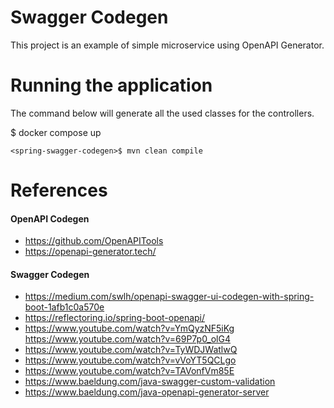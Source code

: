 # Swagger Codegen

This project is an example of simple microservice using OpenAPI Generator.

# Running the application

The command below will generate all the used classes for the controllers.



<microserviceV3>$ docker compose up

```shell
<spring-swagger-codegen>$ mvn clean compile
```

# References

#### OpenAPI Codegen

- https://github.com/OpenAPITools
- https://openapi-generator.tech/

#### Swagger Codegen

- https://medium.com/swlh/openapi-swagger-ui-codegen-with-spring-boot-1afb1c0a570e
- https://reflectoring.io/spring-boot-openapi/
- https://www.youtube.com/watch?v=YmQyzNF5iKg
  https://www.youtube.com/watch?v=69P7p0_olG4
- https://www.youtube.com/watch?v=TyWDJWatlwQ
- https://www.youtube.com/watch?v=vVoYT5QCLgo
- https://www.youtube.com/watch?v=TAVonfVm85E
- https://www.baeldung.com/java-swagger-custom-validation
- https://www.baeldung.com/java-openapi-generator-server